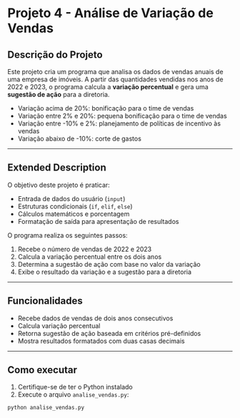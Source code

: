 # Projeto 4 - Análise de Variação de Vendas

## Descrição do Projeto
Este projeto cria um programa que analisa os dados de vendas anuais de uma empresa de imóveis. A partir das quantidades vendidas nos anos de 2022 e 2023, o programa calcula a **variação percentual** e gera uma **sugestão de ação** para a diretoria.

- Variação acima de 20%: bonificação para o time de vendas  
- Variação entre 2% e 20%: pequena bonificação para o time de vendas  
- Variação entre -10% e 2%: planejamento de políticas de incentivo às vendas  
- Variação abaixo de -10%: corte de gastos

---

## Extended Description
O objetivo deste projeto é praticar:  
- Entrada de dados do usuário (`input`)  
- Estruturas condicionais (`if`, `elif`, `else`)  
- Cálculos matemáticos e porcentagem  
- Formatação de saída para apresentação de resultados  

O programa realiza os seguintes passos:  
1. Recebe o número de vendas de 2022 e 2023  
2. Calcula a variação percentual entre os dois anos  
3. Determina a sugestão de ação com base no valor da variação  
4. Exibe o resultado da variação e a sugestão para a diretoria

---

## Funcionalidades
- Recebe dados de vendas de dois anos consecutivos  
- Calcula variação percentual  
- Retorna sugestão de ação baseada em critérios pré-definidos  
- Mostra resultados formatados com duas casas decimais

---

## Como executar
1. Certifique-se de ter o Python instalado  
2. Execute o arquivo `analise_vendas.py`:

```bash
python analise_vendas.py
